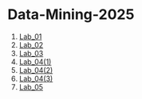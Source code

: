 # Data-Mining-2025

1. [Lab_01](https://github.com/Jangala-Megha-Harsha/Data-Mining-2025/blob/main/DM_Lab_01.ipynb)
2. [Lab_02](https://github.com/Jangala-Megha-Harsha/Data-Mining-2025/blob/main/DM_Lab_02.ipynb)
3. [Lab_03](https://github.com/Jangala-Megha-Harsha/Data-Mining-2025/blob/main/DM_Lab_03.ipynb)
4. [Lab_04(1)](https://github.com/Jangala-Megha-Harsha/Data-Mining-2025/blob/main/DM_Lab_04(1).ipynb)
5. [Lab_04(2)](https://github.com/Jangala-Megha-Harsha/Data-Mining-2025/blob/main/DM_Lab_04(2).ipynb)
6. [Lab_04(3)](https://github.com/Jangala-Megha-Harsha/Data-Mining-2025/blob/main/DM_Lab_04(3).ipynb)
7. [Lab_05](https://github.com/Jangala-Megha-Harsha/Data-Mining-2025/blob/main/DM_Lab_05.ipynb)
